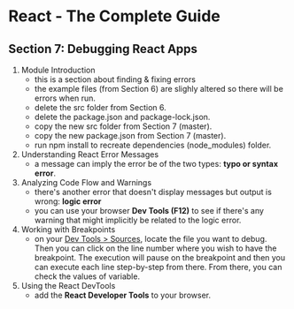 # React - The Complete Guide

## Section 7: Debugging React Apps

1. Module Introduction
   - this is a section about finding & fixing errors
   - the example files (from Section 6) are slighly altered so there will be errors when run.
   - delete the src folder from Section 6.
   - delete the package.json and package-lock.json.
   - copy the new src folder from Section 7 (master).
   - copy the new package.json from Section 7 (master).
   - run npm install to recreate dependencies (node_modules) folder.
2. Understanding React Error Messages
   - a message can imply the error be of the two types: **typo or syntax error**.
3. Analyzing Code Flow and Warnings
   - there's another error that doesn't display messages but output is wrong: **logic error**
   - you can use your browser **Dev Tools (F12)** to see if there's any warning that might implicitly be related to the logic error.
4. Working with Breakpoints
   - on your <ins>Dev Tools > Sources</ins>, locate the file you want to debug. Then you can click on the line number where you wish to have the breakpoint. The execution will pause on the breakpoint and then you can execute each line step-by-step from there. From there, you can check the values of variable.
5. Using the React DevTools
   - add the **React Developer Tools** to your browser.
